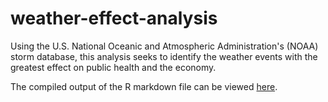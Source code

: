 # weather-effect-analysis

Using the U.S. National Oceanic and Atmospheric Administration's (NOAA) storm  database, this analysis seeks to identify the weather events with the greatest effect on public health and the economy.

The compiled output of the R markdown file can be viewed [here](https://rpubs.com/drsnowbunny1234/796808).
